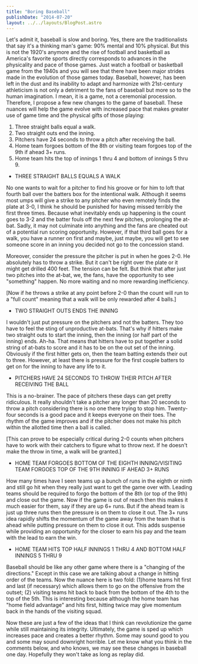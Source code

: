 ```yaml
---
title: "Boring Baseball"
publishDate: "2014-07-20"
layout: ../../layouts/BlogPost.astro
---
```


Let's admit it, baseball is slow and boring. Yes, there are the traditionalists that say it's a thinking man's game: 90% mental and 10% physical. But this is not the 1920's anymore and the rise of football and basketball as America's favorite sports directly corresponds to advances in the physicality and pace of those games. Just watch a football or basketball game from the 1940s and you will see that there have been major strides made in the evolution of those games today. Baseball, however, has been left in the dust and its inability to adapt and harmonize with 21st-century athleticism is not only a detriment to the fans of baseball but more so to the human imagination. I mean, it is a game, not a ceremonial procession. Therefore, I propose a few new changes to the game of baseball. These nuances will help the game evolve with increased pace that makes greater use of game time and the physical gifts of those playing:

1. Three straight balls equal a walk.
2. Two straight outs end the inning.
3. Pitchers have 24 seconds to throw a pitch after receiving the ball.
4. Home team forgoes bottom of the 8th or visiting team forgoes top of the 9th if ahead 3+ runs.
5. Home team hits the top of innings 1 thru 4 and bottom of innings 5 thru 9.

- THREE STRAIGHT BALLS EQUALS A WALK

No one wants to wait for a pitcher to find his groove or for him to loft that fourth ball over the batters box for the intentional walk. Although it seems most umps will give a strike to any pitcher who even remotely finds the plate at 3-0, I think he should be punished for having missed terribly the first three times. Because what inevitably ends up happening is the count goes to 3-2 and the batter fouls off the next few pitches, prolonging the at-bat. Sadly, it may not culminate into anything and the fans are cheated out of a potential run scoring opportunity. However, if that third ball goes for a walk, you have a runner on first and maybe, just maybe, you will get to see someone score in an inning you decided not go to the concession stand.

Moreover, consider the pressure the pitcher is put in when he goes 2-0. He absolutely has to throw a strike. But it can't be right over the plate or it might get drilled 400 feet. The tension can be felt. But think that after just two pitches into the at-bat, we, the fans, have the opportunity to see "something" happen. No more waiting and no more rewarding inefficiency.

\[Now if he throws a strike at any point before 2-0 than the count will run to a "full count" meaning that a walk will be only rewarded after 4 balls.\]

- TWO STRAIGHT OUTS ENDS THE INNING

I wouldn't just put pressure on the pitchers and not the batters. They too have to feel the sting of unproductive at-bats. That's why if hitters make two straight outs to start the inning, then the inning (or half part of the inning) ends. Ah-ha. That means that hitters have to put together a solid string of at-bats to score and it has to be on the out set of the inning. Obviously if the first hitter gets on, then the team batting extends their out to three. However, at least there is pressure for the first couple batters to get on for the inning to have any life to it.

- PITCHERS HAVE 24 SECONDS TO THROW THEIR PITCH AFTER RECEIVING THE BALL

This is a no-brainer. The pace of pitchers these days can get pretty ridiculous. It really shouldn't take a pitcher any longer than 20 seconds to throw a pitch considering there is no one there trying to stop him. Twenty-four seconds is a good pace and it keeps everyone on their toes. The rhythm of the game improves and if the pitcher does not make his pitch within the allotted time then a ball is called.

\[This can prove to be especially critical during 2-0 counts when pitchers have to work with their catchers to figure what to throw next. If he doesn't make the throw in time, a walk will be granted.\]

- HOME TEAM FORGOES BOTTOM OF THE EIGHTH INNING/VISITING TEAM FORGOES TOP OF THE 9TH INNING IF AHEAD 3+ RUNS

How many times have I seen teams up a bunch of runs in the eighth or ninth and still go hit when they really just want to get the game over with. Leading teams should be required to forgo the bottom of the 8th (or top of the 9th) and close out the game. Now if the game is out of reach then this makes it much easier for them, say if they are up 6+ runs. But if the ahead team is just up three runs then the pressure is on them to close it out. The 3+ runs idea rapidly shifts the momentum of the game away from the team that is ahead while putting pressure on them to close it out. This adds suspense while providing an opportunity for the closer to earn his pay and the team with the lead to earn the win.

- HOME TEAM HITS TOP HALF INNINGS 1 THRU 4 AND BOTTOM HALF INNINGS 5 THRU 9

Baseball should be like any other game where there is a "changing of the directions." Except in this case we are talking about a change in hitting order of the teams. Now the nuance here is two fold: (1)home teams hit first and last (if necessary) which allows them to go on the offensive from the outset; (2) visiting teams hit back to back from the bottom of the 4th to the top of the 5th. This is interesting because although the home team has "home field advantage" and hits first, hitting twice may give momentum back in the hands of the visiting squad.

Now these are just a few of the ideas that I think can revolutionize the game while still maintaining its integrity. Ultimately, the game is sped up which increases pace and creates a better rhythm. Some may sound good to you and some may sound downright horrible. Let me know what you think in the comments below, and who knows, we may see these changes in baseball one day. Hopefully they won't take as long as replay did.
